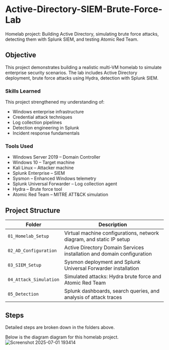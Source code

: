 # Active-Directory-SIEM-Brute-Force-Lab

Homelab project: Building Active Directory, simulating brute force attacks, detecting them with Splunk SIEM, and testing Atomic Red Team.

## Objective

This project demonstrates building a realistic multi-VM homelab to simulate enterprise security scenarios. The lab includes Active Directory deployment, brute force attacks using Hydra,  detection with Splunk SIEM.

### Skills Learned

This project strengthened my understanding of:
- Windows enterprise infrastructure
- Credential attack techniques
- Log collection pipelines
- Detection engineering in Splunk
- Incident response fundamentals

### Tools Used

- Windows Server 2019 – Domain Controller
- Windows 10 – Target machine
- Kali Linux – Attacker machine
- Splunk Enterprise – SIEM
- Sysmon – Enhanced Windows telemetry
- Splunk Universal Forwarder – Log collection agent
- Hydra – Brute force tool
- Atomic Red Team – MITRE ATT&CK simulation

## Project Structure

| Folder | Description |
|--------|-------------|
| `01_Homelab_Setup` | Virtual machine configurations, network diagram, and static IP setup |
| `02_AD_Configuration` | Active Directory Domain Services installation and domain configuration |
| `03_SIEM_Setup` | Sysmon deployment and Splunk Universal Forwarder installation |
| `04_Attack_Simulation` | Simulated attacks: Hydra brute force and Atomic Red Team |
| `05_Detection` | Splunk dashboards, search queries, and analysis of attack traces |

## Steps

Detailed steps are broken down in the folders above. 

Below is the diagram diagram for this homelab project.  
![Screenshot 2025-07-01 193414](https://github.com/user-attachments/assets/0ea2d2e4-6d16-487d-b2d6-e57650701481)
